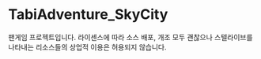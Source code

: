 # TabiAdventure_SkyCity
팬게임 프로젝트입니다. 라이센스에 따라 소스 배포, 개조 모두 괜찮으나 스텔라이브를 나타내는 리소스들의 상업적 이용은 허용되지 않습니다.
